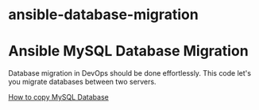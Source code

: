 # ansible-database-migration
<h1>Ansible MySQL Database Migration</h1>

Database migration in DevOps should be done effortlessly. This code let's you migrate databases between two servers.

<a href="https://infinitypp.com/ansible/ansible-database-copy-mysql/">How to copy MySQL Database</a>
